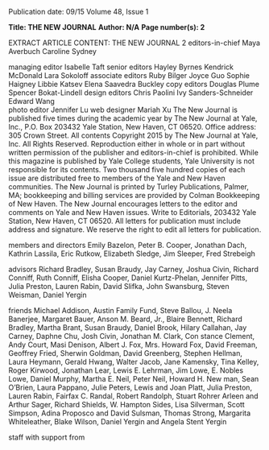 Publication date: 09/15
Volume 48, Issue 1

**Title: THE NEW JOURNAL**
**Author: N/A**
**Page number(s): 2**

EXTRACT ARTICLE CONTENT:
THE NEW JOURNAL
2
editors-in-chief 
Maya Averbuch
Caroline Sydney
 

managing editor
Isabelle Taft
senior editors
Hayley Byrnes
Kendrick McDonald 
Lara Sokoloff 
associate editors
Ruby Bilger
Joyce Guo 
Sophie Haigney
Libbie Katsev
Elena Saavedra Buckley 
copy editors
Douglas Plume
Spencer Bokat-Lindell
design editors
Chris Paolini 
Ivy Sanders-Schneider 
Edward Wang  
photo editor
Jennifer Lu
web designer
Mariah Xu
The New Journal is published five times during the academic year by The New Journal at Yale, Inc., P.O. Box 203432 Yale Station, New Haven, CT 06520. Office 
address: 305 Crown Street. All contents Copyright 2015 by The New Journal at Yale, Inc. All Rights Reserved. Reproduction either in whole or in part without 
written permission of the publisher and editors-in-chief is prohibited. While this magazine is published by Yale College students, Yale University is not responsible 
for its contents. Two thousand five hundred copies of each issue are distributed free to members of the Yale and New Haven communities. The New Journal is 
printed by Turley Publications, Palmer, MA; bookkeeping and billing services are provided by Colman Bookkeeping of New Haven. The New Journal encourages 
letters to the editor and comments on Yale and New Haven issues. Write to Editorials, 203432 Yale Station, New Haven, CT 06520. All letters for publication must 
include address and signature. We reserve the right to edit all letters for publication.


members and directors
Emily Bazelon, Peter B. Cooper, Jonathan Dach, 
Kathrin Lassila, Eric Rutkow, Elizabeth Sledge, 
Jim Sleeper, Fred Strebeigh 

advisors
Richard Bradley, Susan Braudy, Jay Carney, Joshua 
Civin, Richard Conniff,  Ruth Conniff, Elisha Cooper, 
Daniel Kurtz-Phelan, Jennifer Pitts, Julia Preston, 
Lauren Rabin, David Slifka, John Swansburg, 
Steven Weisman, Daniel Yergin

friends
Michael Addison, Austin Family Fund, Steve Ballou, J. 
Neela Banerjee, Margaret Bauer, Anson M. Beard, Jr., 
Blaire Bennett, Richard Bradley, Martha Brant, Susan 
Braudy, Daniel Brook, Hilary Callahan, Jay Carney, 
Daphne Chu, Josh Civin, Jonathan  M. Clark, Con­
stance Clement,  Andy Court, Masi Denison, Albert J. 
Fox, Mrs. Howard Fox, David Freeman, Geoffrey Fried, 
Sherwin Goldman, David Greenberg, Stephen Hellman, 
Laura Heymann, Gerald Hwang, Walter Jacob, Jane 
Kamensky, Tina Kelley, Roger Kirwood, Jonathan Lear, 
Lewis E. Lehrman, Jim Lowe, E. Nobles Lowe, Daniel 
Murphy, Martha E. Neil, Peter Neil, Howard H. New­
man, Sean O’Brien, Laura Pappano, Julie Peters, Lewis 
and Joan Platt, Julia Preston, Lauren Rabin, Fairfax C. 
Randal, Robert Randolph, Stuart Rohrer Arleen and 
Arthur Sager, Richard Shields, W. Hampton Sides, Lisa 
Silverman, Scott Simpson, Adina Proposco and David 
Sulsman, Thomas Strong, Margarita Whiteleather, 
Blake Wilson, Daniel Yergin and Angela Stent Yergin

staff
with support from